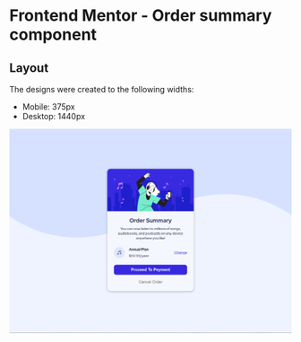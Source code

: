 # Frontend Mentor - Order summary component

## Layout

The designs were created to the following widths:

- Mobile: 375px
- Desktop: 1440px


<img src="images/order-summary 1.PNG"/>
